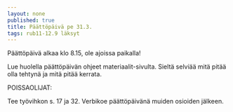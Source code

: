 ```yaml
---
layout: none
published: true
title: Päättöpäivä pe 31.3.
tags: rub11-12.9 läksyt
---
```

Päättöpäivä alkaa klo 8.15, ole ajoissa paikalla!

Lue huolella päättöpäivän ohjeet materiaalit-sivulta. Sieltä selviää mitä pitää olla tehtynä ja mitä pitää kerrata.

POISSAOLIJAT:

Tee työvihkon s. 17 ja 32. Verbikoe päättöpäivänä muiden osioiden jälkeen.